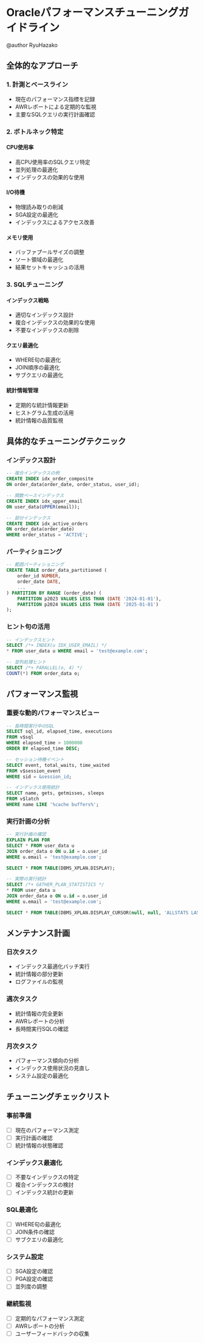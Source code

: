 # Oracleパフォーマンスチューニングガイドライン

@author RyuHazako

## 全体的なアプローチ

### 1. 計測とベースライン

- 現在のパフォーマンス指標を記録
- AWRレポートによる定期的な監視
- 主要なSQLクエリの実行計画確認

### 2. ボトルネック特定

#### CPU使用率
- 高CPU使用率のSQLクエリ特定
- 並列処理の最適化
- インデックスの効果的な使用

#### I/O待機
- 物理読み取りの削減
- SGA設定の最適化
- インデックスによるアクセス改善

#### メモリ使用
- バッファプールサイズの調整
- ソート領域の最適化
- 結果セットキャッシュの活用

### 3. SQLチューニング

#### インデックス戦略
- 適切なインデックス設計
- 複合インデックスの効果的な使用
- 不要なインデックスの削除

#### クエリ最適化
- WHERE句の最適化
- JOIN順序の最適化
- サブクエリの最適化

#### 統計情報管理
- 定期的な統計情報更新
- ヒストグラム生成の活用
- 統計情報の品質監視

## 具体的なチューニングテクニック

### インデックス設計

```sql
-- 複合インデックスの例
CREATE INDEX idx_order_composite 
ON order_data(order_date, order_status, user_id);

-- 関数ベースインデックス
CREATE INDEX idx_upper_email 
ON user_data(UPPER(email));

-- 部分インデックス
CREATE INDEX idx_active_orders 
ON order_data(order_date) 
WHERE order_status = 'ACTIVE';
```

### パーティショニング

```sql
-- 範囲パーティショニング
CREATE TABLE order_data_partitioned (
    order_id NUMBER,
    order_date DATE,
    ...
) PARTITION BY RANGE (order_date) (
    PARTITION p2023 VALUES LESS THAN (DATE '2024-01-01'),
    PARTITION p2024 VALUES LESS THAN (DATE '2025-01-01')
);
```

### ヒント句の活用

```sql
-- インデックスヒント
SELECT /*+ INDEX(u IDX_USER_EMAIL) */ 
* FROM user_data u WHERE email = 'test@example.com';

-- 並列処理ヒント
SELECT /*+ PARALLEL(o, 4) */ 
COUNT(*) FROM order_data o;
```

## パフォーマンス監視

### 重要な動的パフォーマンスビュー

```sql
-- 長時間実行中のSQL
SELECT sql_id, elapsed_time, executions 
FROM v$sql 
WHERE elapsed_time > 1000000
ORDER BY elapsed_time DESC;

-- セッション待機イベント
SELECT event, total_waits, time_waited 
FROM v$session_event 
WHERE sid = &session_id;

-- インデックス使用統計
SELECT name, gets, getmisses, sleeps 
FROM v$latch 
WHERE name LIKE '%cache buffers%';
```

### 実行計画の分析

```sql
-- 実行計画の確認
EXPLAIN PLAN FOR
SELECT * FROM user_data u 
JOIN order_data o ON u.id = o.user_id
WHERE u.email = 'test@example.com';

SELECT * FROM TABLE(DBMS_XPLAN.DISPLAY);

-- 実際の実行統計
SELECT /*+ GATHER_PLAN_STATISTICS */ 
* FROM user_data u 
JOIN order_data o ON u.id = o.user_id
WHERE u.email = 'test@example.com';

SELECT * FROM TABLE(DBMS_XPLAN.DISPLAY_CURSOR(null, null, 'ALLSTATS LAST'));
```

## メンテナンス計画

### 日次タスク
- インデックス最適化バッチ実行
- 統計情報の部分更新
- ログファイルの監視

### 週次タスク
- 統計情報の完全更新
- AWRレポートの分析
- 長時間実行SQLの確認

### 月次タスク
- パフォーマンス傾向の分析
- インデックス使用状況の見直し
- システム設定の最適化

## チューニングチェックリスト

### 事前準備
- [ ] 現在のパフォーマンス測定
- [ ] 実行計画の確認
- [ ] 統計情報の状態確認

### インデックス最適化
- [ ] 不要なインデックスの特定
- [ ] 複合インデックスの検討
- [ ] インデックス統計の更新

### SQL最適化
- [ ] WHERE句の最適化
- [ ] JOIN条件の確認
- [ ] サブクエリの最適化

### システム設定
- [ ] SGA設定の確認
- [ ] PGA設定の確認
- [ ] 並列度の調整

### 継続監視
- [ ] 定期的なパフォーマンス測定
- [ ] AWRレポートの分析
- [ ] ユーザーフィードバックの収集